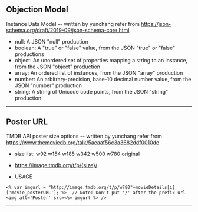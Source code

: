 ## Objection Model
Instance Data Model -- written by yunchang refer from https://json-schema.org/draft/2019-09/json-schema-core.html
* null: A JSON "null" production
* boolean: A "true" or "false" value, from the JSON "true" or "false" productions
* object: An unordered set of properties mapping a string to an instance, from the JSON "object" production
* array: An ordered list of instances, from the JSON "array" production
* number: An arbitrary-precision, base-10 decimal number value, from the JSON "number" production
* string: A string of Unicode code points, from the JSON "string" production
***
## Poster URL
TMDB API poster size options -- written by yunchang refer from https://www.themoviedb.org/talk/5aeaaf56c3a3682ddf0010de
* size list: w92 w154 w185 w342 w500 w780 original
* https://image.tmdb.org/t/p/{size}/

* USAGE
```
<% var imgurl = "http://image.tmdb.org/t/p/w780"+movieDetails[i]['movie_posterURL']; %>  // Note: Don't put '/' after the prefix url
<img alt='Poster' src=<%= imgurl %> />
```
***
